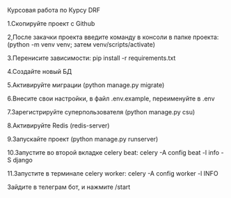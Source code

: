 Курсовая работа по  Курсу DRF

1.Скопируйте проект с Github

2,После закачки проекта введите команду в консоли в папке проекта: (python -m venv venv; затем venv/scripts/activate)

3.Перенисите зависимости: pip install -r requirements.txt

4.Создайте новый БД

5.Активируйте миграции (python manage.py migrate)

6.Внесите свои настройки, в файл .env.example, переименуйте в .env

7.Зарегистрируйте суперпользователя (python manage.py csu)

8.Активируйте Redis (redis-server)

9.Запускайте проект (python manage.py runserver)

10.Запустите во второй вкладке celery beat: celery -A config beat -l info -S django

11.Запустите в терминале celery worker: celery -A config worker -l INFO 

Зайдите в телеграм бот, и нажмите /start


